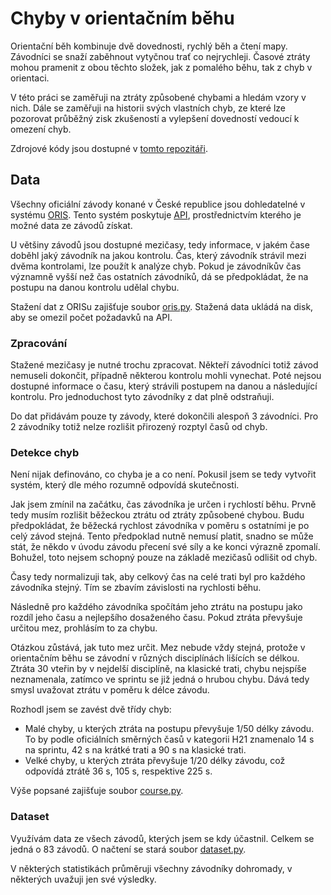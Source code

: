 # Chyby v orientačním běhu

Orientační běh kombinuje dvě dovednosti, rychlý běh a čtení mapy. Závodníci se
snaží zaběhnout vytyčnou trať co nejrychleji. Časové ztráty mohou pramenit z
obou těchto složek, jak z pomalého běhu, tak z chyb v orientaci.

V této práci se zaměřuji na ztráty způsobené chybami a hledám vzory v nich. Dále
se zaměřuji na historii svých vlastních chyb, ze které lze pozorovat průběžný
zisk zkušeností a vylepšení dovedností vedoucí k omezení chyb.

Zdrojové kódy jsou dostupné v [tomto repozitáři]().

## Data

Všechny oficiální závody konané v České republice jsou dohledatelné v systému
[ORIS](https://oris.orientacnisporty.cz/?sport=1). Tento systém poskytuje
[API](https://oris.orientacnisporty.cz/API), prostřednictvím kterého je možné
data ze závodů získat.

U většiny závodů jsou dostupné mezičasy, tedy informace, v jakém čase doběhl
jaký závodník na jakou kontrolu. Čas, který závodník strávil mezi dvěma
kontrolami, lze použít k analýze chyb. Pokud je závodníkův čas významně vyšší
než čas ostatních závodníků, dá se předpokládat, že na postupu na danou kontrolu
udělal chybu.

Stažení dat z ORISu zajišťuje soubor [oris.py](). Stažená data ukládá na disk,
aby se omezil počet požadavků na API.

### Zpracování

Stažené mezičasy je nutné trochu zpracovat. Někteří závodníci totiž závod
nemuseli dokončit, případně některou kontrolu mohli vynechat. Poté nejsou
dostupné informace o času, který strávili postupem na danou a následující
kontrolu. Pro jednoduchost tyto závodníky z dat plně odstraňuji.

Do dat přidávám pouze ty závody, které dokončili alespoň 3 závodníci. Pro 2
závodníky totiž nelze rozlišit přirozený rozptyl časů od chyb.

### Detekce chyb

Není nijak definováno, co chyba je a co není. Pokusil jsem se tedy vytvořit
systém, který dle mého rozumně odpovídá skutečnosti.

Jak jsem zmínil na začátku, čas závodníka je určen i rychlostí běhu. Prvně tedy
musím rozlišit běžeckou ztrátu od ztráty způsobené chybou. Budu předpokládat, že
běžecká rychlost závodníka v poměru s ostatními je po celý závod stejná.
Tento předpoklad nutně nemusí platit, snadno se může stát, že někdo v úvodu
závodu přecení své síly a ke konci výrazně zpomalí. Bohužel, toto nejsem schopný
pouze na základě mezičasů odlišit od chyb.

Časy tedy normalizuji tak, aby celkový čas na celé trati byl pro každého
závodníka stejný. Tím se zbavím závislosti na rychlosti běhu.

Následně pro každého závodníka spočítám jeho ztrátu na postupu jako rozdíl jeho
času a nejlepšího dosaženého času. Pokud ztráta převyšuje určitou mez, prohlásím
to za chybu.

Otázkou zůstává, jak tuto mez určit. Mez nebude vždy stejná, protože v
orientačním běhu se závodní v různých disciplínách lišících se délkou. Ztráta 30
vteřin by v nejdelší disciplíně, na klasické trati, chybu nejspíše neznamenala,
zatímco ve sprintu se již jedná o hrubou chybu. Dává tedy smysl uvažovat ztrátu
v poměru k délce závodu.

Rozhodl jsem se zavést dvě třídy chyb:
- Malé chyby, u kterých ztráta na postupu převyšuje 1/50 délky závodu. To by
  podle oficiálních směrných časů v kategorii H21 znamenalo 14 s na sprintu, 42
  s na krátké trati a 90 s na klasické trati.
- Velké chyby, u kterých ztráta převyšuje 1/20 délky závodu, což odpovídá ztrátě
  36 s, 105 s, respektive 225 s.

Výše popsané zajišťuje soubor [course.py]().

### Dataset

Využívám data ze všech závodů, kterých jsem se kdy účastnil. Celkem se jedná o
83 závodů. O načtení se stará soubor [dataset.py]().

V některých statistikách průměruji všechny závodníky dohromady, v některých
uvažuji jen své výsledky.
